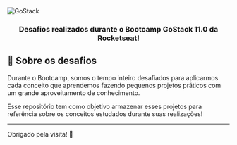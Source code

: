 <img alt="GoStack" src="https://storage.googleapis.com/golden-wind/bootcamp-gostack/header-desafios.png" />

<h3 align="center">
  Desafios realizados durante o Bootcamp GoStack 11.0 da Rocketseat!
</h3>

## :rocket: Sobre os desafios

Durante o Bootcamp, somos o tempo inteiro desafiados para aplicarmos cada conceito que aprendemos fazendo pequenos projetos práticos com um grande aproveitamento de conhecimento.<br>

Esse repositório tem como objetivo armazenar esses projetos para referência sobre os conceitos estudados durante suas realizações!

---
Obrigado pela visita! 💜



